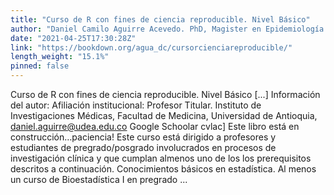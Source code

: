 ```yaml
---
title: "Curso de R con fines de ciencia reproducible. Nivel Básico"
author: "Daniel Camilo Aguirre Acevedo. PhD, Magister en Epidemiología. Estadístico informático."
date: "2021-04-25T17:30:28Z"
link: "https://bookdown.org/agua_dc/cursorcienciareproducible/"
length_weight: "15.1%"
pinned: false
---
```


Curso de R con fines de ciencia reproducible. Nivel Básico [...] Información del autor: Afiliación institucional: Profesor Titular. Instituto de Investigaciones Médicas, Facultad de Medicina, Universidad de Antioquia, daniel.aguirre@udea.edu.co Google Schoolar cvlac] Este libro está en construcción…paciencia! Este curso está dirigido a profesores y estudiantes de pregrado/posgrado involucrados en procesos de investigación clínica y que cumplan almenos uno de los los prerequisitos descritos a continuación. Conocimientos básicos en estadística. Al menos un curso de Bioestadística I en pregrado ...
